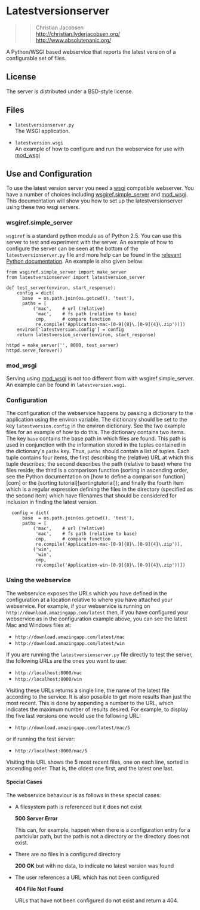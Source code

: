 # Latestversionserver

>> Christian Jacobsen  
>>   <http://christian.lyderjacobsen.org/>  
>>   <http://www.absolutepanic.org/>

A Python/WSGI based webservice that reports the latest version of a
configurable set of files.

## License

The server is distributed under a BSD-style license.

## Files

* `latestversionserver.py`  
  The WSGI application.

* `latestversion.wsgi`  
  An example of how to configure and run the webservice for use with
    [mod\_wsgi][mod_wsgi]

## Use and Configuration

To use the latest version server you need a [wsgi][] compatible webserver. You
have a number of choices including [wsgiref.simple\_server][wsgisimple] and
[mod\_wsgi][mod_wsgi]. This documentation will show you how to set up the
latestversionserver using these two wsgi servers.

### wsgiref.simple_server

`wsgiref` is a standard python module as of Python 2.5. You can use this server
to test and experiment with the server. An example of how to configure the
server can be seen at the bottom of the `latestversionserver.py` file and more
help can be found in the [relevant Python documentation][wsgisimple]. An
example is also given below:

    from wsgiref.simple_server import make_server
    from latestversionserver import latestversion_server

    def test_server(environ, start_response):
        config = dict(
          base  = os.path.join(os.getcwd(), 'test'),
          paths = [
              ('mac',    # url (relative)
               'mac',    # fs path (relative to base)
               cmp,      # compare function
               re.compile('Application-mac-[0-9]{8}\.[0-9]{4}\.zip'))])
        environ['latestversion.config'] = config
        return latestversion_server(environ, start_response)

    httpd = make_server('', 8000, test_server)
    httpd.serve_forever()

### mod_wsgi

Serving using [mod\_wsgi][mod_wsgi] is not too different from with
wsgiref.simple_server. An example can be found in `latestversion.wsgi`.

### Configuration

The configuration of the webservice happens by passing a dictionary to the
application using the environ variable. The dictionary should be set to the key
`latestversion.config` in the environ dictionary. See the two example files for
an example of how to do this. The dictionary contains two items. The key `base`
contains the base path in which files are found. This path is used in
conjunction with the information stored in the tuples contained in the
dictionary's `paths` key. Thus, `paths` should contain a list of tuples. Each
tuple contains four items, the first describing the (relative) URL at which
this tuple describes; the second describes the path (relative to base) where
the files reside; the third is a comparison function (sorting in ascending
order, see the Python documentation on [how to define a comparison function][com] or the [sorting tutorial][sortingtutorial]); and
finally the fourth item which is a regular expression defining the files in the
directory (specified as the second item) which have filenames that should be
considered for inclusion in finding the latest version.
 
      config = dict(
          base  = os.path.join(os.getcwd(), 'test'),
          paths = [
              ('mac',    # url (relative)
               'mac',    # fs path (relative to base)
               cmp,      # compare function
               re.compile('Application-mac-[0-9]{8}\.[0-9]{4}\.zip')),
              ('win',
               'win',
               cmp,
               re.compile('Application-win-[0-9]{8}\.[0-9]{4}\.zip'))])
               
               
### Using the webservice

The webservice exposes the URLs which you have defined in the configuration at
a location relative to where you have attached your webservice. For example, if
your webservice is running on `http://download.amazingapp.com/latest` then, if
you have configured your webservice as in the configuration example above, you
can see the latest Mac and Windows files at:

* `http://download.amazingapp.com/latest/mac` 
* `http://download.amazingapp.com/latest/win`

If you are running the `latestversionserver.py` file directly to test the
server, the following URLs are the ones you want to use:

* `http://localhost:8000/mac` 
* `http://localhost:8000/win`

Visiting these URLs returns a single line, the name of the latest file
according to the service. It is also possible to get more results than just the
most recent. This is done by appending a number to the URL, which indicates the
maximum number of results desired. For example, to display the five last
versions one would use the following URL:

* `http://download.amazingapp.com/latest/mac/5`

or if running the test server:

* `http://localhost:8000/mac/5`

Visiting this URL shows the 5 most recent files, one on each line, sorted in
ascending order. That is, the oldest one first, and the latest one last.

#### Special Cases

The webservice behaviour is as follows in these special cases:

* A filesystem path is referenced but it does not exist  
  
  __500 Server Error__

  This can, for example, happen when there is a configuration entry for a
  partciular path, but the path is not a directory or the directory does not
  exist.

* There are no files in a configured directory

  __200 OK__ but with no data, to indicate no latest version was found

* The user references a URL which has not been configured

  __404 File Not Found__

  URLs that have not been configured do not exist and return a 404.

[wsgi]:        http://wsgi.org/wsgi/
[mod_wsgi]:    http://code.google.com/p/modwsgi/
[wsgisimple]:  http://docs.python.org/library/wsgiref.html#module-wsgiref.simple_server
[cmp]: http://docs.python.org/library/functions.html#sorted
[sorttutorial]: http://wiki.python.org/moin/HowTo/Sorting/
